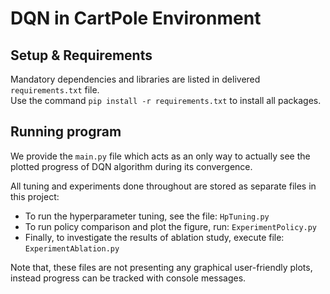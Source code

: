 # DQN in CartPole Environment

## Setup & Requirements
Mandatory dependencies and libraries are listed in delivered `requirements.txt` file.  
Use the command ```pip install -r requirements.txt``` to install all packages.

## Running program
We provide the `main.py` file which acts as an only way to actually see the plotted progress of DQN algorithm 
during its convergence.  

All tuning and experiments done throughout are stored as separate files in this project:
- To run the hyperparameter tuning, see the file: `HpTuning.py`
- To run policy comparison and plot the figure, run: `ExperimentPolicy.py`
- Finally, to investigate the results of ablation study, execute file: `ExperimentAblation.py`

Note that, these files are not presenting any graphical user-friendly plots, instead progress can be tracked with 
console messages.

